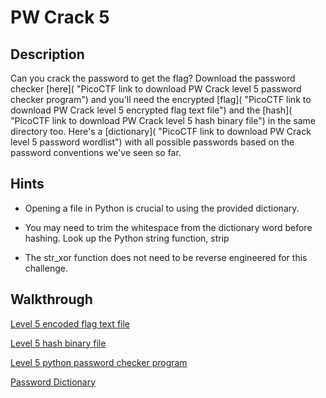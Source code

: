 # PW Crack 5

## Description

Can you crack the password to get the flag? Download the password checker [here]( "PicoCTF link to download PW Crack level 5 password checker program") and you'll need the encrypted [flag]( "PicoCTF link to download PW Crack level 5 encrypted flag text file") and the [hash]( "PicoCTF link to download PW Crack level 5 hash binary file") in the same directory too. Here's a [dictionary]( "PicoCTF link to download PW Crack level 5 password wordlist") with all possible passwords based on the password conventions we've seen so far.

## Hints

* Opening a file in Python is crucial to using the provided dictionary.

* You may need to trim the whitespace from the dictionary word before hashing. Look up the Python string function, strip

* The str_xor function does not need to be reverse engineered for this challenge.

## Walkthrough

[Level 5 encoded flag text file](./level5.flag.txt.enc "Level 5 encoded flag text file file")

[Level 5 hash binary file](./level5.hash.bin "Level 5 hash binary file")

[Level 5 python password checker program](./level5.py "Level 5 python password checker program")

[Password Dictionary](./dictionary.txt "Password Dictionary")
